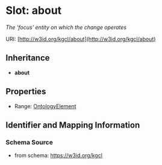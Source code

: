 # Slot: about
_The 'focus' entity on which the change operates_


URI: [http://w3id.org/kgcl/about](http://w3id.org/kgcl/about)




## Inheritance

* **about**



## Properties

 * Range: [OntologyElement](OntologyElement.md)



## Identifier and Mapping Information







### Schema Source


* from schema: https://w3id.org/kgcl



